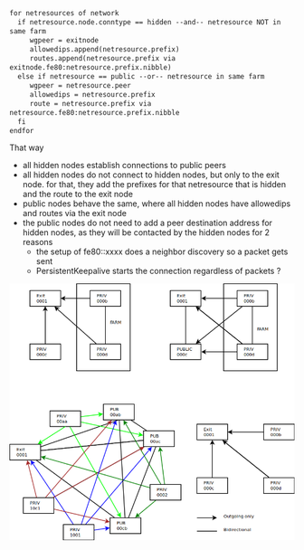 ```
for netresources of network
  if netresource.node.conntype == hidden --and-- netresource NOT in same farm
     wgpeer = exitnode
     allowedips.append(netresource.prefix)
     routes.append(netresource.prefix via exitnode.fe80:netresource.prefix.nibble)
  else if netresource == public --or-- netresource in same farm
     wgpeer = netresource.peer
     allowedips = netresource.prefix
     route = netresource.prefix via netresource.fe80:netresource.prefix.nibble
  fi
endfor
```


That way
  - all hidden nodes establish connections to public peers
  - all hidden nodes do not connect to hidden nodes, but only to the exit node.
  for that, they add the prefixes for that netresource that is hidden and the route to
  the exit node
  - public nodes behave the same, where all hidden nodes have allowedips
  and routes via the exit node
  - the public nodes do not need to add a peer destination address for hidden nodes,
  as they will be contacted by the hidden nodes for 2 reasons
    - the setup of fe80::xxxx does a neighbor discovery so a packet gets sent
    - PersistentKeepalive starts the connection regardless of packets ?


![a little drawing ;-) ](HIDDEN-PUBLIC.png)
